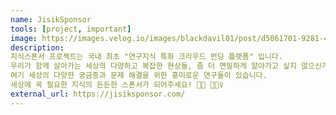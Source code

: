 ```yaml
---
name: JisikSponsor
tools: [project, important]
image: https://images.velog.io/images/blackdavil01/post/d5061701-9281-4267-bdb7-c07a1d80b736/%EC%8A%A4%ED%81%AC%EB%A6%B0%EC%83%B7,%202022-01-19%2011-09-01.png
description: 
지식스폰서 프로젝트는 국내 최초 "연구지식 특화 크라우드 펀딩 플랫폼" 입니다.
우리가 함께 살아가는 세상의 다양하고 복잡한 현상들, 좀 더 면밀하게 알아가고 싶지 않으신가요?
여기 세상의 다양한 궁금증과 문제 해결을 위한 흥미로운 연구들이 있습니다.
세상에 꼭 필요한 지식의 든든한 스폰서가 되어주세요! 💁🏼 💁🏻‍♀️
external_url: https://jisiksponsor.com/
---
```

